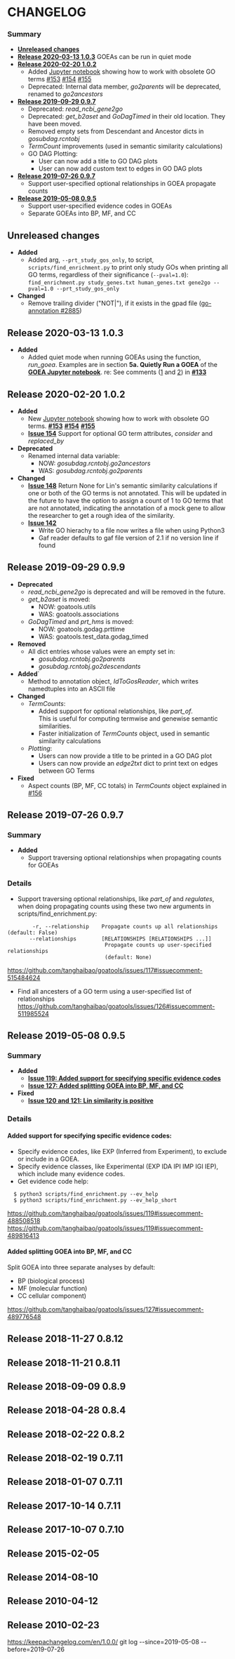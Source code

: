 # CHANGELOG

### Summary

* [**Unreleased changes**](#unreleased-changes)
* [**Release 2020-03-13 1.0.3**](#release-2020-03-13-103) GOEAs can be run in quiet mode
* [**Release 2020-02-20 1.0.2**](#release-2020-02-20-102)
  * Added [Jupyter notebook](https://github.com/tanghaibao/goatools/blob/master/notebooks/godag_obsolete_terms.ipynb) showing how to work with obsolete GO terms
    [#153](https://github.com/tanghaibao/goatools/issues/153)
    [#154](https://github.com/tanghaibao/goatools/issues/154)
    [#155](https://github.com/tanghaibao/goatools/issues/155)
  * Deprecated: Internal data member, *go2parents* will be deprecated, renamed to *go2ancestors*
* [**Release 2019-09-29 0.9.7**](#release-2019-09-29-097)
  * Deprecated: *read_ncbi_gene2go*
  * Deprecated: *get_b2aset* and *GoDagTimed* in their old location. They have been moved.
  * Removed empty sets from Descendant and Ancestor dicts in *gosubdag.rcntobj*
  * *TermCount* improvements (used in semantic similarity calculations)    
  * GO DAG Plotting:
    * User can now add a title to GO DAG plots
    * User can now add custom text to edges in GO DAG plots
* [**Release 2019-07-26 0.9.7**](#release-2019-07-26-097)
  * Support user-specified optional relationships in GOEA propagate counts
* [**Release 2019-05-08 0.9.5**](#release-2019-05-08-095)
  * Support user-specified evidence codes in GOEAs    
  * Separate GOEAs into BP, MF, and CC    

Unreleased changes
--------------
* **Added**
  * Added arg, `--prt_study_gos_only`, to script, `scripts/find_enrichment.py`
    to print only study GOs when printing all GO terms, regardless of their significance (`--pval=1.0`):    
    `find_enrichment.py study_genes.txt human_genes.txt gene2go --pval=1.0 --prt_study_gos_only`
* **Changed**
  * Remove trailing divider ("NOT|"), if it exists in the gpad file ([go-annotation #2885](https://github.com/geneontology/go-annotation/issues/2885))

Release 2020-03-13 1.0.3
-------------------------
* **Added**
  * Added quiet mode when running GOEAs using the function, *run_goea*.
    Examples are in section **5a. Quietly Run a GOEA** of the
[**GOEA Jupyter notebook**](https://github.com/tanghaibao/goatools/blob/master/notebooks/goea_nbt3102.ipynb).
re: See comments ([1](https://github.com/tanghaibao/goatools/issues/133#issuecomment-598334391) and
[2](https://github.com/tanghaibao/goatools/issues/133#issuecomment-598844019)) in
[**#133**](https://github.com/tanghaibao/goatools/issues/133)

Release 2020-02-20 1.0.2
-------------------------

* **Added**
  * New [Jupyter notebook](https://github.com/tanghaibao/goatools/blob/master/notebooks/godag_obsolete_terms.ipynb) showing how to work with obsolete GO terms. 
    [**#153**](https://github.com/tanghaibao/goatools/issues/153)
    [**#154**](https://github.com/tanghaibao/goatools/issues/154)
    [**#155**](https://github.com/tanghaibao/goatools/issues/155)
  * [**Issue 154**](https://github.com/tanghaibao/goatools/issues/154) Support for optional GO term attributes, *consider* and *replaced_by*
* **Deprecated**
  * Renamed internal data variable:
    * NOW: *gosubdag.rcntobj.go2ancestors*    
    * WAS: *gosubdag.rcntobj.go2parents*    
* **Changed**
  * [**Issue 148**](https://github.com/tanghaibao/goatools/issues/148)
    Return None for Lin's semantic similarity calculations if one or both of the GO terms is not annotated.
    This will be updated in the future to have the option to assign a count of 1 to GO terms that are not annotated,
    indicating the annotation of a mock gene to allow the researcher to get a rough idea of the similarity.
  * [**Issue 142**](https://github.com/tanghaibao/goatools/issues/142)
    * Write GO hierachy to a file now writes a file when using Python3
    * Gaf reader defaults to gaf file version of 2.1 if no version line if found

Release 2019-09-29 0.9.9
-------------------------

* **Deprecated**
  * *read_ncbi_gene2go* is deprecated and will be removed in the future.
  * *get_b2aset* is moved:
    * NOW: goatools.utils
    * WAS: goatools.associations
  * *GoDagTimed* and *prt_hms* is moved:
    * NOW: goatools.godag.prttime
    * WAS: goatools.test_data.godag_timed
* **Removed**
  * All dict entries whose values were an empty set in:
    * *gosubdag.rcntobj.go2parents*    
    * *gosubdag.rcntobj.go2descendants*    
* **Added**`
  * Method to annotation object, *IdToGosReader*, which writes namedtuples into an ASCII file
* **Changed**
  * *TermCounts*:
    * Added support for optional relationships, like *part_of*.    
      This is useful for computing termwise and genewise semantic similarities.
    * Faster initialization of *TermCounts* object, used in semantic similarity calculations
  * *Plotting*:
    * Users can now provide a title to be printed in a GO DAG plot
    * Users can now provide an *edge2txt* dict to print text on edges between GO Terms    
* **Fixed**
  * Aspect counts (BP, MF, CC totals) in *TermCounts* object explained in [#156](https://github.com/tanghaibao/goatools/issues/156)

Release 2019-07-26 0.9.7
-------------------------

### Summary
* **Added**    
  * Support traversing optional relationships when propagating counts for GOEAs

### Details

- Support traversing optional relationships,
  like *part_of* and *regulates*, when doing propagating counts
  using these two new arguments in scripts/find_enrichment.py:
```
        -r, --relationship    Propagate counts up all relationships (default: False)
       --relationships        [RELATIONSHIPS [RELATIONSHIPS ...]]
                               Propagate counts up user-specified relationships
                               (default: None)
```
https://github.com/tanghaibao/goatools/issues/117#issuecomment-515484624    

- Find all ancesters of a GO term using a user-specified list of relationships    
  https://github.com/tanghaibao/goatools/issues/126#issuecomment-511985524    


Release 2019-05-08 0.9.5
-------------------------

### Summary
* **Added**    
  * [**Issue 119: Added support for specifying specific evidence codes**](#added-support-for-specifying-specific-evidence-codes)    
  * [**Issue 127: Added splitting GOEA into BP, MF, and CC**](#added-splitting-goea-into-bp-mf-and-cc)    
* **Fixed**    
  * [**Issue 120 and 121: Lin similarity is positive**](https://github.com/tanghaibao/goatools/issues/120)

### Details
#### Added support for specifying specific evidence codes:
- Specify evidence codes, like EXP (Inferred from Experiment), to exclude or include in a GOEA.
- Specify evidence classes, like Experimental (EXP IDA IPI IMP IGI IEP), which include many evidence codes.
- Get evidence code help:
```
  $ python3 scripts/find_enrichment.py --ev_help
  $ python3 scripts/find_enrichment.py --ev_help_short
```
https://github.com/tanghaibao/goatools/issues/119#issuecomment-488508518    
https://github.com/tanghaibao/goatools/issues/119#issuecomment-489816413    

#### Added splitting GOEA into BP, MF, and CC
Split GOEA into three separate analyses by default:
  * BP (biological process)
  * MF (molecular function)
  * CC cellular component)    

https://github.com/tanghaibao/goatools/issues/127#issuecomment-489776548    


Release 2018-11-27 0.8.12
-------------------------

Release 2018-11-21 0.8.11
-------------------------

Release 2018-09-09 0.8.9
-------------------------

Release 2018-04-28 0.8.4
-------------------------

Release 2018-02-22 0.8.2
-------------------------

Release 2018-02-19 0.7.11
-------------------------

Release 2018-01-07 0.7.11
-------------------------

Release 2017-10-14 0.7.11
-------------------------

Release 2017-10-07 0.7.10
-------------------------

Release 2015-02-05
-------------------------

Release 2014-08-10
-------------------------

Release 2010-04-12
-------------------------

Release 2010-02-23
-------------------------

https://keepachangelog.com/en/1.0.0/
git log --since=2019-05-08 --before=2019-07-26
